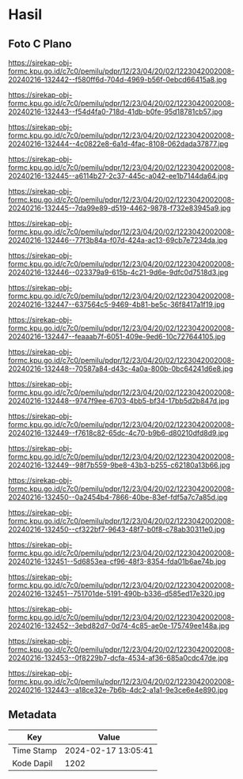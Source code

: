 # Hasil

## Foto C Plano

https://sirekap-obj-formc.kpu.go.id/c7c0/pemilu/pdpr/12/23/04/20/02/1223042002008-20240216-132442--f580ff6d-704d-4969-b56f-0ebcd66415a8.jpg

https://sirekap-obj-formc.kpu.go.id/c7c0/pemilu/pdpr/12/23/04/20/02/1223042002008-20240216-132443--f54d4fa0-718d-41db-b0fe-95d18781cb57.jpg

https://sirekap-obj-formc.kpu.go.id/c7c0/pemilu/pdpr/12/23/04/20/02/1223042002008-20240216-132444--4c0822e8-6a1d-4fac-8108-062dada37877.jpg

https://sirekap-obj-formc.kpu.go.id/c7c0/pemilu/pdpr/12/23/04/20/02/1223042002008-20240216-132445--a6114b27-2c37-445c-a042-ee1b7144da64.jpg

https://sirekap-obj-formc.kpu.go.id/c7c0/pemilu/pdpr/12/23/04/20/02/1223042002008-20240216-132445--7da99e89-d519-4462-9878-f732e83945a9.jpg

https://sirekap-obj-formc.kpu.go.id/c7c0/pemilu/pdpr/12/23/04/20/02/1223042002008-20240216-132446--77f3b84a-f07d-424a-ac13-69cb7e7234da.jpg

https://sirekap-obj-formc.kpu.go.id/c7c0/pemilu/pdpr/12/23/04/20/02/1223042002008-20240216-132446--023379a9-615b-4c21-9d6e-9dfc0d7518d3.jpg

https://sirekap-obj-formc.kpu.go.id/c7c0/pemilu/pdpr/12/23/04/20/02/1223042002008-20240216-132447--637564c5-9469-4b81-be5c-36f8417a1f19.jpg

https://sirekap-obj-formc.kpu.go.id/c7c0/pemilu/pdpr/12/23/04/20/02/1223042002008-20240216-132447--feaaab7f-6051-409e-9ed6-10c727644105.jpg

https://sirekap-obj-formc.kpu.go.id/c7c0/pemilu/pdpr/12/23/04/20/02/1223042002008-20240216-132448--70587a84-d43c-4a0a-800b-0bc64241d6e8.jpg

https://sirekap-obj-formc.kpu.go.id/c7c0/pemilu/pdpr/12/23/04/20/02/1223042002008-20240216-132448--9747f9ee-6703-4bb5-bf34-17bb5d2b847d.jpg

https://sirekap-obj-formc.kpu.go.id/c7c0/pemilu/pdpr/12/23/04/20/02/1223042002008-20240216-132449--f7618c82-65dc-4c70-b9b6-d80210dfd8d9.jpg

https://sirekap-obj-formc.kpu.go.id/c7c0/pemilu/pdpr/12/23/04/20/02/1223042002008-20240216-132449--98f7b559-9be8-43b3-b255-c62180a13b66.jpg

https://sirekap-obj-formc.kpu.go.id/c7c0/pemilu/pdpr/12/23/04/20/02/1223042002008-20240216-132450--0a2454b4-7866-40be-83ef-fdf5a7c7a85d.jpg

https://sirekap-obj-formc.kpu.go.id/c7c0/pemilu/pdpr/12/23/04/20/02/1223042002008-20240216-132450--cf322bf7-9643-48f7-b0f8-c78ab30311e0.jpg

https://sirekap-obj-formc.kpu.go.id/c7c0/pemilu/pdpr/12/23/04/20/02/1223042002008-20240216-132451--5d6853ea-cf96-48f3-8354-fda01b6ae74b.jpg

https://sirekap-obj-formc.kpu.go.id/c7c0/pemilu/pdpr/12/23/04/20/02/1223042002008-20240216-132451--751701de-5191-490b-b336-d585ed17e320.jpg

https://sirekap-obj-formc.kpu.go.id/c7c0/pemilu/pdpr/12/23/04/20/02/1223042002008-20240216-132452--3ebd82d7-0d74-4c85-ae0e-175749ee148a.jpg

https://sirekap-obj-formc.kpu.go.id/c7c0/pemilu/pdpr/12/23/04/20/02/1223042002008-20240216-132453--0f8229b7-dcfa-4534-af36-685a0cdc47de.jpg

https://sirekap-obj-formc.kpu.go.id/c7c0/pemilu/pdpr/12/23/04/20/02/1223042002008-20240216-132443--a18ce32e-7b6b-4dc2-a1a1-9e3ce6e4e890.jpg


## Metadata

| Key        | Value               |
| ---------- | ------------------- |
| Time Stamp | 2024-02-17 13:05:41 |
| Kode Dapil | 1202                |



